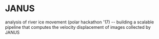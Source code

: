 # JANUS
analysis of river ice movement (polar hackathon '17) -- building a scalable pipeline that computes the velocity displacement of images collected by JANUS
